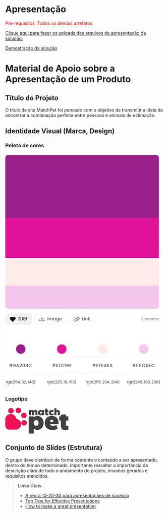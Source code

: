 # Apresentação

<span style="color:red">Pré-requisitos: Todos os demais artefatos</span>

<a href="../presentation/README.md"> Clique aqui para fazer os uploads dos arquivos de apresentação da solução.</a>

[Demostração da solução](/presentation/demostracao-solucao.mp4)
# Material de Apoio sobre a Apresentação de um Produto

## Título do Projeto

O título do site MatchPet foi pensado com o objetivo de transmitir a ideia de encontrar a combinação perfeita entre pessoas e animais de estimação.

## Identidade Visual (Marca, Design)
### Peleta de cores
![Logo](/src/imagens/paleta/paleta-cores.PNG)
### Logotipo
![Logo](/src/imagens/paleta/logo-matchpet.png)
## Conjunto de Slides (Estrutura)

O grupo deve distribuir de forma coerente o conteúdo a ser apresentado, dentro do tempo determinado. Importante ressaltar a importância da descrição clara de todo o andamento do projeto, insumos gerados e requisitos atendidos.
 
> **Links Úteis**:
> - [A regra 10-20-30 para apresentações de sucesso](https://revistapegn.globo.com/Noticias/noticia/2014/07/regra-10-20-30-para-apresentacoes-de-sucesso.html)
> - [Top Tips for Effective Presentations](https://www.skillsyouneed.com/present/presentation-tips.html)
> - [How to make a great presentation](https://www.ted.com/playlists/574/how_to_make_a_great_presentation)
